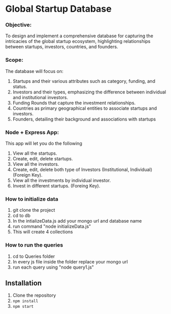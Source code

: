 # Global Startup Database

### Objective:
To design and implement a comprehensive database for capturing the intricacies of the global startup ecosystem, highlighting relationships between startups, investors, countries, and founders.


### Scope:
The database will focus on:
1. Startups and their various attributes such as category, funding, and status.
2. Investors and their types, emphasizing the difference between individual and institutional investors.
3. Funding Rounds that capture the investment relationships.
4. Countries as primary geographical entities to associate startups and investors.
5. Founders, detailing their background and associations with startups

### Node + Express App:
This app will let you do the following

1. View all the startups.
2. Create, edit, delete startups.
3. View all the investors.
4. Create, edit, delete both type of Investors (Institutional, Individual) (Foreign Key).
5. View all the investments by individual investor.
6. Invest in different startups. (Foreing Key).


### How to initialize data
1. git clone the project
2. cd to db
3. In the intializeData.js add your mongo url and database name
4. run command "node initializeData.js"
5. This will create 4 collections


### How to run the queries
1. cd to Queries folder
2. In every js file inside the folder replace your mongo url
3. run each query using "node query1.js"

## Installation

1) Clone the repository
2) `npm install`
3) `npm start`
